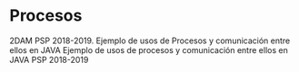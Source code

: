 # Procesos
2DAM PSP 2018-2019. Ejemplo de usos de Procesos y comunicación entre ellos en JAVA
Ejemplo de usos de procesos y comunicación entre ellos en JAVA
PSP 2018-2019
